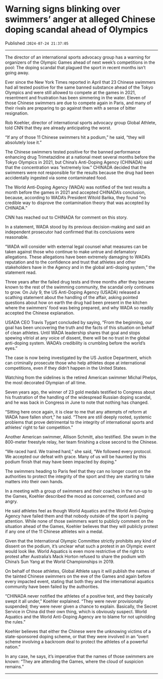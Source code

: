 # Warning signs blinking over swimmers’ anger at alleged Chinese doping scandal ahead of Olympics

Published :`2024-07-24 21:37:05`

---

The director of an international sports advocacy group has a warning for organizers of the Olympic Games ahead of next week’s competitions in the pool: The doping scandal that plagued the sport in recent months isn’t going away.

Ever since the New York Times reported in April that 23 Chinese swimmers had all tested positive for the same banned substance ahead of the Tokyo Olympics and were still allowed to compete at the games in 2021, resentment and frustration has been simmering in the water. Eleven of those Chinese swimmers are due to compete again in Paris, and many of their rivals are preparing to go against them with a sense of bitter resignation.

Rob Koehler, director of international sports advocacy group Global Athlete, told CNN that they are already anticipating the worst.

“If any of those 11 Chinese swimmers hit a podium,” he said, “they will absolutely lose it.”

The Chinese swimmers tested positive for the banned performance enhancing drug Trimetazidine at a national meet several months before the Tokyo Olympics in 2021, but China’s Anti-Doping Agency (CHINADA) said that the concentration was “extremely low.” CHINADA decided that the swimmers were not responsible for the results because the drug had been accidentally ingested via some contaminated food.

The World Anti-Doping Agency (WADA) was notified of the test results a month before the games in 2021 and accepted CHINADA’s conclusion, because, according to WADA’s President Witold Bańka, they found “no credible way to disprove the contamination theory that was accepted by CHINADA.”

CNN has reached out to CHINADA for comment on this story.

In a statement, WADA stood by its previous decision-making and said an independent prosecutor had confirmed that its conclusions were reasonable.

“WADA will consider with external legal counsel what measures can be taken against those who continue to make untrue and defamatory allegations. These allegations have been extremely damaging to WADA’s reputation and to the confidence and trust that athletes and other stakeholders have in the Agency and in the global anti-doping system,” the statement read.

Three years after the failed drug tests and three months after they became known to the rest of the swimming community, the scandal only continues to grow. On July 9, the US Anti-Doping Agency (USADA) released a scathing statement about the handling of the affair, asking pointed questions about how on earth the drug had been present in the kitchen where the swimmers’ food was being prepared, and why WADA so readily accepted the Chinese explanation.

USADA CEO Travis Tygart concluded by saying, “From the beginning, our goal has been uncovering the truth and the facts of this situation on behalf of clean athletes. Until WADA leadership shares that goal and stops spewing vitriol at any voice of dissent, there will be no trust in the global anti-doping system. WADA’s credibility is crumbling before the world’s eyes.”

The case is now being investigated by the US Justice Department, which can criminally prosecute those who help athletes dope at international competitions, even if they didn’t happen in the United States.

Watching from the sidelines is the retired American swimmer Michal Phelps, the most decorated Olympian of all time.

Seven years ago, the winner of 23 gold medals testified to Congress about his frustration of the handling of the widespread Russian doping scandal, and he was back in Congress in June to note that nothing has changed.

“Sitting here once again, it is clear to me that any attempts of reform at WADA have fallen short,” he said. “There are still deeply rooted, systemic problems that prove detrimental to the integrity of international sports and athletes’ right to fair competition.”

Another American swimmer, Allison Schmitt, also testified. She swum in the 800-meter freestyle relay, her team finishing a close second to the Chinese.

“We raced hard. We trained hard,” she said, “We followed every protocol. We accepted our defeat with grace. Many of us will be haunted by this podium finish that may have been impacted by doping.”

The swimmers heading to Paris feel that they can no longer count on the authorities to protect the integrity of the sport and they are starting to take matters into their own hands.

In a meeting with a group of swimmers and their coaches in the run-up to the Games, Koehler described the mood as concerned, confused and angry.

He said athletes feel as though World Aquatics and the World Anti-Doping Agency have failed them and that nobody outside of the sport is paying attention. While none of those swimmers want to publicly comment on the situation ahead of the Games, Koehler believes that they will publicly protest if any one of the 11 Chinese athletes win a medal.

Given that the International Olympic Committee strictly prohibits any kind of dissent on the podium, it’s unclear what such a protest in an Olympic event would look like. World Aquatics is even more restrictive of the right to protest after Australia’s Mack Horton refused to share the podium with China’s Sun Yang at the World Championships in 2019.

On behalf of those athletes, Global Athlete says it will publish the names of the tainted Chinese swimmers on the eve of the Games and again before every impacted event, stating that both they and the international aquatics community have been failed by the authorities.

“CHINADA never notified the athletes of a positive test, and they basically swept it all under,” Koehler explained. “They were never provisionally suspended; they were never given a chance to explain. Basically, the Secret Service in China did their own thing, which is obviously suspect. World Aquatics and the World Anti-Doping Agency are to blame for not upholding the rules.”

Koehler believes that either the Chinese were the unknowing victims of a state-sponsored doping scheme, or that they were involved in an “overt scheme involving a backroom deal to protect the athletes of a powerful nation.”

In any case, he says, it’s imperative that the names of those swimmers are known: “They are attending the Games, where the cloud of suspicion remains.”

---

